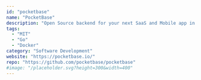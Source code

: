 ```yaml
---
id: "pocketbase"
name: "PocketBase"
description: "Open Source backend for your next SaaS and Mobile app in 1 file."
tags:
  - "MIT"
  - "Go"
  - "Docker"
category: "Software Development"
website: "https://pocketbase.io/"
repo: "https://github.com/pocketbase/pocketbase"
#image: "/placeholder.svg?height=300&width=400"
---
```


